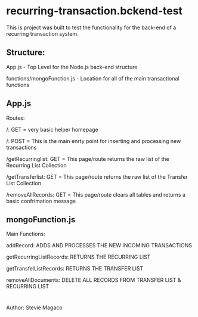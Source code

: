 # recurring-transaction.bckend-test
This is project was built to test the functionality for the back-end of a recurring transaction system.

## Structure:

App.js - Top Level for the Node.js back-end structure

functions/mongoFunction.js - Location for all of the main transactional functions

## App.js

Routes:

/: GET = very basic helper homepage

/: POST = This is the main enrty point for inserting and processing new transactions

/getRecurringlist: GET =  This page/route returns the raw list of the Recurring List Collection

/getTransferlist:  GET = This page/route returns the raw list of the Transfer List Collection

/removeAllRecords: GET =   This page/route clears all tables and returns a basic confrimation message

## mongoFunction.js

Main Functions:

addRecord: ADDS AND PROCESSES THE NEW INCOMING TRANSACTIONS

getRecurringListRecords: RETURNS THE RECURRING LIST

getTransfelListRecords: RETURNS THE TRANSFER LIST

removeAllDocuments: DELETE ALL RECORDS FROM TRANSFER LIST & RECURRING LIST

#
Author: Stevie Magaco

